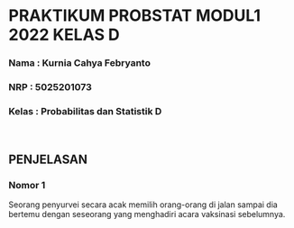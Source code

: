 # PRAKTIKUM PROBSTAT MODUL1 2022 KELAS D 

### Nama    : Kurnia Cahya Febryanto
### NRP     : 5025201073
### Kelas   : Probabilitas dan Statistik D

</br>

## PENJELASAN 
### Nomor 1 
Seorang penyurvei secara acak memilih orang-orang di jalan sampai dia bertemu dengan
seseorang yang menghadiri acara vaksinasi sebelumnya.